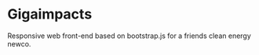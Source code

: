 Gigaimpacts
===========
Responsive web front-end based on bootstrap.js for a friends clean energy newco. 


